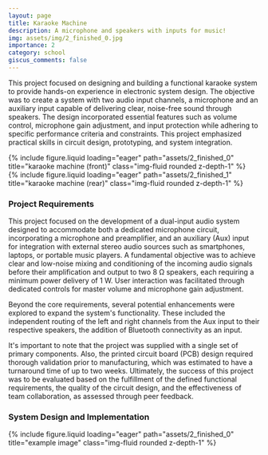 ```yaml
---
layout: page
title: Karaoke Machine 
description: A microphone and speakers with inputs for music! 
img: assets/img/2_finished_0.jpg
importance: 2
category: school
giscus_comments: false
---
```


This project focused on designing and building a functional karaoke system to provide hands-on experience in electronic system design. The objective was to create a system with two audio input channels, a microphone and an auxiliary input capable of delivering clear, noise-free sound through speakers. The design incorporated essential features such as volume control, microphone gain adjustment, and input protection while adhering to specific performance criteria and constraints. This project emphasized practical skills in circuit design, prototyping, and system integration. 

<div class="row">
    <div class="col-sm mt-3 mt-md-0">
        {% include figure.liquid loading="eager" path="assets/2_finished_0" title="karaoke machine (front)" class="img-fluid rounded z-depth-1" %}
    </div>
    <div class="col-sm mt-3 mt-md-0">
        {% include figure.liquid loading="eager" path="assets/2_finished_1" title="karaoke machine (rear)" class="img-fluid rounded z-depth-1" %}
    </div>
</div>

### Project Requirements
This project focused on the development of a dual-input audio system designed to accommodate both a dedicated microphone circuit, incorporating a microphone and preamplifier, and an auxiliary (Aux) input for integration with external stereo audio sources such as smartphones, laptops, or portable music players. A fundamental objective was to achieve clear and low-noise mixing and conditioning of the incoming audio signals before their amplification and output to two 8 Ω speakers, each requiring a minimum power delivery of 1 W. User interaction was facilitated through dedicated controls for master volume and microphone gain adjustment.

Beyond the core requirements, several potential enhancements were explored to expand the system's functionality. These included the independent routing of the left and right channels from the Aux input to their respective speakers, the addition of Bluetooth connectivity as an input. 

It's important to note that the project was supplied with a single set of primary components. Also, the printed circuit board (PCB) design required thorough validation prior to manufacturing, which was estimated to have a turnaround time of up to two weeks. Ultimately, the success of this project was to be evaluated based on the fulfillment of the defined functional requirements, the quality of the circuit design, and the effectiveness of team collaboration, as assessed through peer feedback.

### System Design and Implementation
<div class="row">
    <div class="col-sm mt-3 mt-md-0">
        {% include figure.liquid loading="eager" path="assets/2_finished_0" title="example image" class="img-fluid rounded z-depth-1" %}
    </div>
</div>

